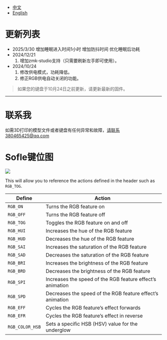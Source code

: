 - [中文](README.md)
- [English](README_EN.md)

# 更新列表
- 2025/3/30 增加睡眠进入时间1小时  增加防抖时间 优化睡眠后功耗 
- 2024/12/21
  1. 增加zmk-studio支持（只需要刷新左手即可使用）。
- 2024/10/24
  1. 修改供电模式，功耗降低。
  2. 修正RGB供电自动关闭的功能。

> 如果您的键盘于10月24日之前更新，请更新最新的固件。
> 
---
# 联系我

如需3D打印的模型文件或者键盘有任何异常和故障，请联系380465425@qq.com

# Sofle键位图

<img src="keymap-drawer/eyelash_sofle.svg" >

This will allow you to reference the actions defined in the header such as `RGB_TOG`.

| Define          | Action                                                        |
|-----------------|---------------------------------------------------------------|
| `RGB_ON`        | Turns the RGB feature on                                      |
| `RGB_OFF`       | Turns the RGB feature off                                     |
| `RGB_TOG`       | Toggles the RGB feature on and off                            |
| `RGB_HUI`       | Increases the hue of the RGB feature                          |
| `RGB_HUD`       | Decreases the hue of the RGB feature                          |
| `RGB_SAI`       | Increases the saturation of the RGB feature                   |
| `RGB_SAD`       | Decreases the saturation of the RGB feature                   |
| `RGB_BRI`       | Increases the brightness of the RGB feature                   |
| `RGB_BRD`       | Decreases the brightness of the RGB feature                   |
| `RGB_SPI`       | Increases the speed of the RGB feature effect’s animation     |
| `RGB_SPD`       | Decreases the speed of the RGB feature effect’s animation     |
| `RGB_EFF`       | Cycles the RGB feature’s effect forwards                      |
| `RGB_EFR`       | Cycles the RGB feature’s effect in reverse                    |
| `RGB_COLOR_HSB` | Sets a specific HSB (HSV) value for the underglow             |

